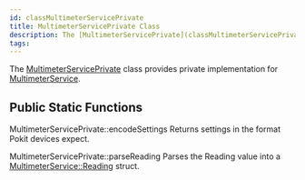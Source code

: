 ```yaml
---
id: classMultimeterServicePrivate
title: MultimeterServicePrivate Class
description: The [MultimeterServicePrivate](classMultimeterServicePrivate) class provides private implementation for [MultimeterService](classMultimeterService).
tags:
---
```

The [MultimeterServicePrivate](classMultimeterServicePrivate) class provides private implementation for [MultimeterService](classMultimeterService).



## Public Static Functions



MultimeterServicePrivate::encodeSettings
Returns settings in the format Pokit devices expect.




MultimeterServicePrivate::parseReading
Parses the Reading value into a [MultimeterService::Reading](structMultimeterService_1_1Reading) struct.





